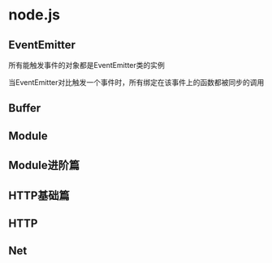 # node.js

## EventEmitter

所有能触发事件的对象都是EventEmitter类的实例

当EventEmitter对比触发一个事件时，所有绑定在该事件上的函数都被同步的调用

## Buffer

## Module

## Module进阶篇

## HTTP基础篇

## HTTP

## Net